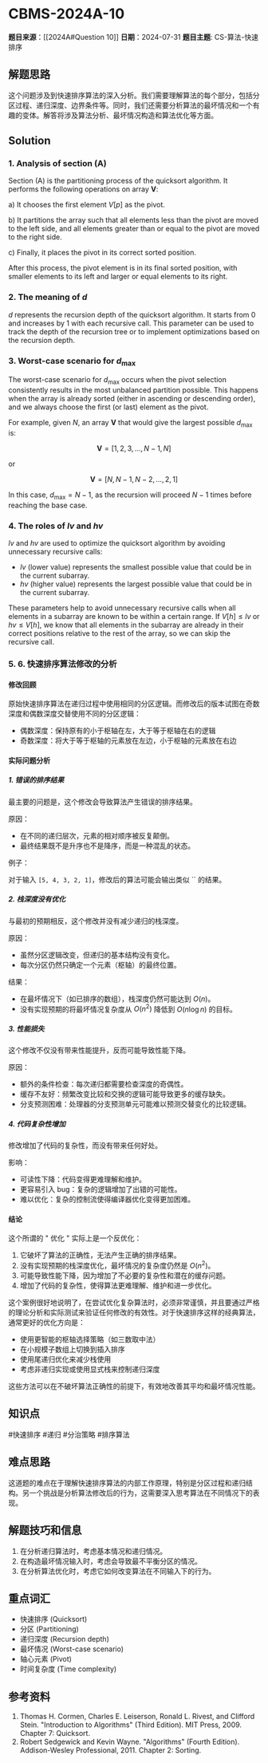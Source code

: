 # CBMS-2024A-10

**题目来源**：[[2024A#Question 10]]
**日期**：2024-07-31
**题目主题**: CS-算法-快速排序

## 解题思路

这个问题涉及到快速排序算法的深入分析。我们需要理解算法的每个部分，包括分区过程、递归深度、边界条件等。同时，我们还需要分析算法的最坏情况和一个有趣的变体。解答将涉及算法分析、最坏情况构造和算法优化等方面。

## Solution

### 1. Analysis of section (A)

Section (A) is the partitioning process of the quicksort algorithm. It performs the following operations on array $\mathbf{V}$:

a) It chooses the first element $V[p]$ as the pivot.

b) It partitions the array such that all elements less than the pivot are moved to the left side, and all elements greater than or equal to the pivot are moved to the right side.

c) Finally, it places the pivot in its correct sorted position.

After this process, the pivot element is in its final sorted position, with smaller elements to its left and larger or equal elements to its right.

### 2. The meaning of $d$

$d$ represents the recursion depth of the quicksort algorithm. It starts from 0 and increases by 1 with each recursive call. This parameter can be used to track the depth of the recursion tree or to implement optimizations based on the recursion depth.

### 3. Worst-case scenario for $d_{\max}$

The worst-case scenario for $d_{\max}$ occurs when the pivot selection consistently results in the most unbalanced partition possible. This happens when the array is already sorted (either in ascending or descending order), and we always choose the first (or last) element as the pivot.

For example, given $N$, an array $\mathbf{V}$ that would give the largest possible $d_{\max}$ is:

$$\mathbf{V} = [1, 2, 3, …, N-1, N]$$

or

$$\mathbf{V} = [N, N-1, N-2, …, 2, 1]$$

In this case, $d_{\max} = N - 1$, as the recursion will proceed $N-1$ times before reaching the base case.

### 4. The roles of $lv$ and $hv$

$lv$ and $hv$ are used to optimize the quicksort algorithm by avoiding unnecessary recursive calls:

- $lv$ (lower value) represents the smallest possible value that could be in the current subarray.
- $hv$ (higher value) represents the largest possible value that could be in the current subarray.

These parameters help to avoid unnecessary recursive calls when all elements in a subarray are known to be within a certain range. If $V[h] \leq lv$ or $hv \leq V[h]$, we know that all elements in the subarray are already in their correct positions relative to the rest of the array, so we can skip the recursive call.

### 5. 6. 快速排序算法修改的分析

#### 修改回顾

原始快速排序算法在递归过程中使用相同的分区逻辑。而修改后的版本试图在奇数深度和偶数深度交替使用不同的分区逻辑：

- 偶数深度：保持原有的小于枢轴在左，大于等于枢轴在右的逻辑
- 奇数深度：将大于等于枢轴的元素放在左边，小于枢轴的元素放在右边

#### 实际问题分析

##### 1. 错误的排序结果

最主要的问题是，这个修改会导致算法产生错误的排序结果。

原因：

- 在不同的递归层次，元素的相对顺序被反复颠倒。
- 最终结果既不是升序也不是降序，而是一种混乱的状态。

例子：

对于输入 `[5, 4, 3, 2, 1]`，修改后的算法可能会输出类似 `` 的结果。

##### 2. 栈深度没有优化

与最初的预期相反，这个修改并没有减少递归的栈深度。

原因：

- 虽然分区逻辑改变，但递归的基本结构没有变化。
- 每次分区仍然只确定一个元素（枢轴）的最终位置。

结果：

- 在最坏情况下（如已排序的数组），栈深度仍然可能达到 $O(n)$。
- 没有实现预期的将最坏情况复杂度从 $O(n^2)$ 降低到 $O(n \log n)$ 的目标。

##### 3. 性能损失

这个修改不仅没有带来性能提升，反而可能导致性能下降。

原因：

- 额外的条件检查：每次递归都需要检查深度的奇偶性。
- 缓存不友好：频繁改变比较和交换的逻辑可能导致更多的缓存缺失。
- 分支预测困难：处理器的分支预测单元可能难以预测交替变化的比较逻辑。

##### 4. 代码复杂性增加

修改增加了代码的复杂性，而没有带来任何好处。

影响：

- 可读性下降：代码变得更难理解和维护。
- 更容易引入 bug：复杂的逻辑增加了出错的可能性。
- 难以优化：复杂的控制流使得编译器优化变得更加困难。

#### 结论

这个所谓的 " 优化 " 实际上是一个反优化：

1. 它破坏了算法的正确性，无法产生正确的排序结果。
2. 没有实现预期的栈深度优化，最坏情况的复杂度仍然是 $O(n^2)$。
3. 可能导致性能下降，因为增加了不必要的复杂性和潜在的缓存问题。
4. 增加了代码的复杂性，使得算法更难理解、维护和进一步优化。

这个案例很好地说明了，在尝试优化复杂算法时，必须非常谨慎，并且要通过严格的理论分析和实际测试来验证任何修改的有效性。对于快速排序这样的经典算法，通常更好的优化方向是：

- 使用更智能的枢轴选择策略（如三数取中法）
- 在小规模子数组上切换到插入排序
- 使用尾递归优化来减少栈使用
- 考虑非递归实现或使用显式栈来控制递归深度

这些方法可以在不破坏算法正确性的前提下，有效地改善其平均和最坏情况性能。

## 知识点

#快速排序 #递归 #分治策略 #排序算法

## 难点思路

这道题的难点在于理解快速排序算法的内部工作原理，特别是分区过程和递归结构。另一个挑战是分析算法修改后的行为，这需要深入思考算法在不同情况下的表现。

## 解题技巧和信息

1. 在分析递归算法时，考虑基本情况和递归情况。
2. 在构造最坏情况输入时，考虑会导致最不平衡分区的情况。
3. 在分析算法优化时，考虑它如何改变算法在不同输入下的行为。

## 重点词汇

- 快速排序 (Quicksort)
- 分区 (Partitioning)
- 递归深度 (Recursion depth)
- 最坏情况 (Worst-case scenario)
- 轴心元素 (Pivot)
- 时间复杂度 (Time complexity)

## 参考资料

1. Thomas H. Cormen, Charles E. Leiserson, Ronald L. Rivest, and Clifford Stein. "Introduction to Algorithms" (Third Edition). MIT Press, 2009. Chapter 7: Quicksort.
2. Robert Sedgewick and Kevin Wayne. "Algorithms" (Fourth Edition). Addison-Wesley Professional, 2011. Chapter 2: Sorting.
